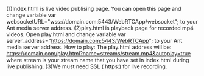 (1)Index.html is live video publising page. You can open this page and change variable var websocketURL="wss://domain.com:5443/WebRTCApp/websocket"; to your Ant media server address.
(2)play.html is playback page for recorded mp4 videos. Open play.html and change variable var server_address="https://domain.com:5443/WebRTCApp"; to your Ant media server address.
How to play:
The play.html address will be:
https://domain.com/play.html?name=streams/stream.mp4&autoplay=true where stream is your stream name that you have set in index.html during live publishing.
(3)We must need SSL ( https:) for live recording.
